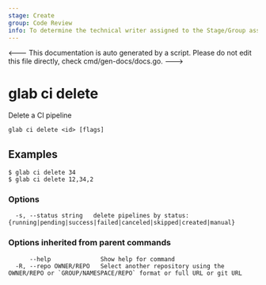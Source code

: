 ```yaml
---
stage: Create
group: Code Review
info: To determine the technical writer assigned to the Stage/Group associated with this page, see https://about.gitlab.com/handbook/product/ux/technical-writing/#assignments
---
```


<---
This documentation is auto generated by a script.
Please do not edit this file directly, check cmd/gen-docs/docs.go.
--->

# glab ci delete

Delete a CI pipeline

```plaintext
glab ci delete <id> [flags]
```

## Examples

```plaintext
$ glab ci delete 34
$ glab ci delete 12,34,2

```

### Options

```plaintext
  -s, --status string   delete pipelines by status: {running|pending|success|failed|canceled|skipped|created|manual}
```

### Options inherited from parent commands

```plaintext
      --help              Show help for command
  -R, --repo OWNER/REPO   Select another repository using the OWNER/REPO or `GROUP/NAMESPACE/REPO` format or full URL or git URL
```

